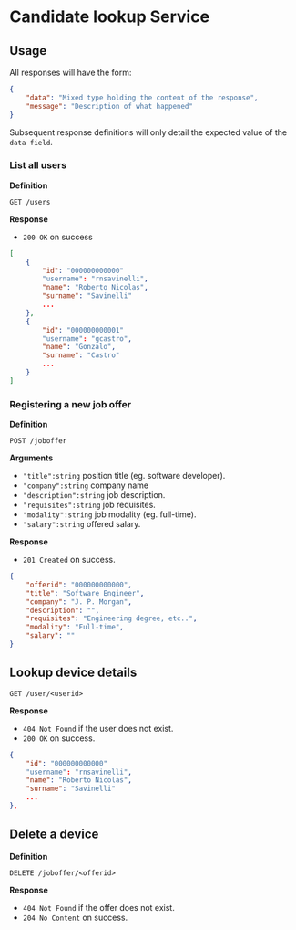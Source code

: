 # Candidate lookup Service

## Usage

All responses will have the form:

```json
{
    "data": "Mixed type holding the content of the response",
    "message": "Description of what happened"
}
```

Subsequent response definitions will only detail the expected value of the `data field`.

### List all users

**Definition**

`GET /users`

**Response**

- `200 OK` on success

```json
[
    {
        "id": "000000000000"
        "username": "rnsavinelli",
        "name": "Roberto Nicolas",
        "surname": "Savinelli"
        ...
    },
    {
        "id": "000000000001"
        "username": "gcastro",
        "name": "Gonzalo",
        "surname": "Castro"
        ...
    }
]
```

### Registering a new job offer

**Definition**

`POST /joboffer`

**Arguments**

- `"title":string` position title (eg. software developer).
- `"company":string` company name
- `"description":string` job description.
- `"requisites":string` job requisites.
- `"modality":string` job modality (eg. full-time).
- `"salary":string` offered salary.

**Response**

- `201 Created` on success.

```json
{
    "offerid": "000000000000",
    "title": "Software Engineer",
    "company": "J. P. Morgan",
    "description": "",
    "requisites": "Engineering degree, etc..",
    "modality": "Full-time",
    "salary": ""
}
```

## Lookup device details

`GET /user/<userid>`

**Response**

- `404 Not Found` if the user does not exist.
- `200 OK` on success.

```json
{
    "id": "000000000000"
    "username": "rnsavinelli",
    "name": "Roberto Nicolas",
    "surname": "Savinelli"
    ...
},
```

## Delete a device

**Definition**

`DELETE /joboffer/<offerid>`

**Response**

- `404 Not Found` if the offer does not exist.
- `204 No Content` on success.
